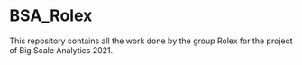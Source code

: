 # BSA_Rolex

This repository contains all the work done by the group Rolex for the project of Big Scale Analytics 2021.

